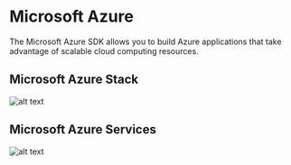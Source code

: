 ﻿# Microsoft Azure

The Microsoft Azure SDK allows you to build Azure applications that take advantage of scalable cloud computing resources.

## Microsoft Azure Stack

![alt text](https://github.com/psrsekhar/Microsoft-Azure/blob/master/azure-stack-services.png)

## Microsoft Azure Services

![alt text](https://github.com/psrsekhar/Microsoft-Azure/blob/master/Microsoft-Azure-Services.png)
